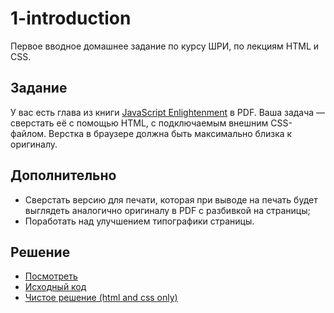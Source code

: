 # 1-introduction

Первое вводное домашнее задание по курсу ШРИ, по лекциям HTML и CSS.

## Задание
У вас есть глава из книги [JavaScript Enlightenment](http://javascriptenlightenment.com/) в PDF. Ваша задача — сверстать её с помощью HTML, 
с подключаемым внешним  CSS-файлом. Верстка в браузере должна быть максимально близка к оригиналу.

## Дополнительно
* Сверстать  версию для печати, которая при выводе на печать будет выглядеть аналогично оригиналу в PDF с разбивкой на страницы;
* Поработать над улучшением типографики страницы.

## Решение
* [Посмотреть](http://gogoleff.github.io/1-introduction/dev/)
* [Исходный код](https://github.com/gogoleff/1-introduction/tree/master/dev)
* [Чистое решение (html and css only)](https://github.com/gogoleff/1-introduction/tree/master/pure)